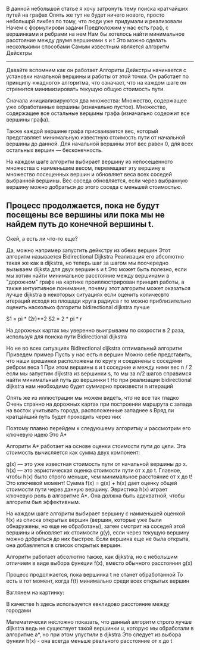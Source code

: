 В данной небольшой статье я хочу затронуть тему поиска кратчайших путей на графах
Опять же тут не будет ничего нового, просто небольшрй ликбез по тому, что люди уже придумали и реализовали
Начем с формулирови задачи
Предположим у нас есть граф, с вершинками и ребрами на нем
Нам бы хотелось найти минимальное расстояние между двумя вершинами s и t
Это можно сделать несколькими способами
Самым известным является алгоритм Дейсктры

----
Давайте вспомним как он работает
Алгоритм Дейкстры начинается с установки начальной вершины и работы от этой точки. Он работает по принципу «жадного» алгоритма, что означает, что на каждом шаге он стремится минимизировать текущую общую стоимость пути.

Сначала инициализируются два множества:
Множество, содержащее уже обработанные вершины (изначально пустое).
Множество, содержащее все остальные вершины графа (изначально содержит все вершины графа).

Также каждой вершине графа присваивается вес, который представляет минимальную известную стоимость пути от начальной вершины до данной. Для начальной вершины этот вес равен 0, для всех остальных вершин — бесконечность.

На каждом шаге алгоритм выбирает вершину из непосещенного множества с наименьшим весом, перемещает эту вершину в множество посещенных вершин и обновляет веса всех соседей выбранной вершины. Вес соседа обновляется, если через выбранную вершину можно добраться до этого соседа с меньшей стоимостью.

Процесс продолжается, пока не будут посещены все вершины или пока мы не найдем путь до конечной вершины t.
----

Окей, а есть ли что-то еще?

Да, можно например запустить дейкстру из обеих вершин
Этот алгоритм называется Bidirectional Dijkstra
Реализация его абсолютно такая же как в dijkstra, но теперь шаг за шагом мы поочередно вызываем dijksta для двух вершин s и t
Это может быть полезно, если мы хотим найти минимальное расстояние между вершинами в "дорожном" графе
на картике проиллюстрирован принцип работы, а также интуитивное понимание, почему этот алгоритм может оказаться лучше dijkstra в некоторых ситуациях
если оценить количесвто итераций исходя из площади круга радиуса r
то можно приблизительно оценить насколько флгоритм bidirectional dijkstra лучше

S1 = pi * (2r)**2
S2 = 2 * pi * r

На дорожных картах мы уверенно выигрываем по скорости в 2 раза, используя для поиска пути Bidirectional dijkstra


Но не во всех ситуациях Bidirectional dijkstra оптимальный алгоритм
Приведем пример
Пусть у нас есть n вершин
Можно себе представить, что наши врешинки расположены по кругу и соеденены с соседями ребром веса 1
При этом вершины s и t соседние и между ними вес n / 2
если мы запустим dijkstra из вершинки s, то мы за n/2 шагов справимся найти минимальный путь до вершинки t
Но при реализации bidirectional dijkstra нам необходимо будет суммарно произвести n итераций


Опять же из иллюстрации мы можем видеть, что не все так гладко
Очень странно на дорожных картах при построении маршрута с запада на восток учитывать города, расположенные западнее s
Вряд ли кратцайший путь будет проходить через них

Поэтому плавно перейдем к следуюшему алгоритму и рассмотрим его ключевую идею
Это A*

Алгоритм A* работает на основе оценки стоимости пути до цели. Эта стоимость вычисляется как сумма двух компонент:

g(x) — это уже известная стоимость пути от начальной вершины до x.
h(x) — это эвристическая оценка стоимости пути от x до t. Главное, чтобы h(x) было строго меньше, чем минимальное расстояние от x до t!
Это ключевой момент!
Сумма f(x) = g(x) + h(x) дает оценку общей стоимости пути через данную вершину. Эвристика h(x) играет ключевую роль в алгоритме A*. Она должна быть адекватной, чтобы алгоритм был эффективным.

На каждом шаге алгоритм выбирает вершину с наименьшей оценкой f(x) из списка открытых вершин (вершин, которые уже были обнаружены, но еще не обработаны), затем смотрит на соседей этой вершины и обновляет их стоимости g(y), если через текущую вершину можно добраться до них быстрее. Если вершина еще не была открыта, она добавляется в список открытых вершин.

Алгоритм работает абсолютно также, как dijkstra, но с небольшим отличием в виде выбора функции f(x), вместо обычного расстояния g(x)

Процесс продолжается, пока вершинка t не станет обработанной
То есть в тот момент, когда f(t) минимально среди всех открытых вершин

Взглянем на картинку:


В качестве h здесь используется евклидово расстояние между городами

Математически несложно показать, что данный алгоритм строго лучше dijkstra 
ведь не существует такой вершинки u, которую мы обработали в алгоритме a*, но при этом упустили в djkstra 
Это следует из выбора функии h(x) - она всегда меньше реального расстояние от x до t

